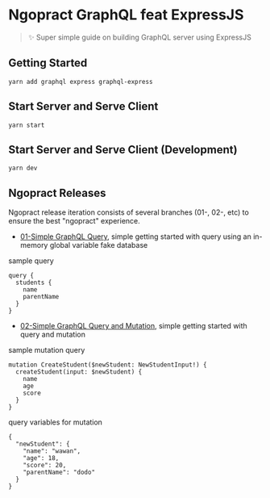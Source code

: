 # Ngopract GraphQL feat ExpressJS
> :sparkles: Super simple guide on building GraphQL server using ExpressJS

## Getting Started
``yarn add graphql express graphql-express``

## Start Server and Serve Client
``yarn start``

## Start Server and Serve Client (Development)
``yarn dev``

## Ngopract Releases
Ngopract release iteration consists of several branches (01-, 02-, etc) to ensure the best "ngopract" experience.

- [01-Simple GraphQL Query](https://github.com/adhywiranata/ngopract-graphl-ft-express/tree/01-simple-graphql-query), simple getting started with query using an in-memory global variable fake database

sample query
```
query {
  students {
    name
    parentName
  }
}
```

- [02-Simple GraphQL Query and Mutation](https://github.com/adhywiranata/ngopract-graphl-ft-express/tree/02-simple-graphql-mutation), simple getting started with query and mutation

sample mutation query
```
mutation CreateStudent($newStudent: NewStudentInput!) {
  createStudent(input: $newStudent) {
    name
    age
    score
  }
}
```

query variables for mutation

```
{
  "newStudent": {
    "name": "wawan",
    "age": 18,
    "score": 20,
    "parentName": "dodo"
  }
}
```
